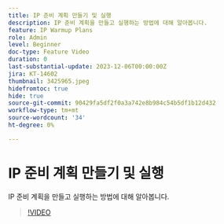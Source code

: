 ```yaml
---
title: IP 준비 계획 만들기 및 실행
description: IP 준비 계획을 만들고 실행하는 방법에 대해 알아봅니다.
feature: IP Warmup Plans
role: Admin
level: Beginner
doc-type: Feature Video
duration: 0
last-substantial-update: 2023-12-06T00:00:00Z
jira: KT-14602
thumbnail: 3425965.jpeg
hidefromtoc: true
hide: true
source-git-commit: 90429fa5df2f0a3a742e8b984c54b5df1b12d432
workflow-type: tm+mt
source-wordcount: '34'
ht-degree: 0%

---
```



# IP 준비 계획 만들기 및 실행

IP 준비 계획을 만들고 실행하는 방법에 대해 알아봅니다.

>[!VIDEO](https://video.tv.adobe.com/v/3425965/?learn=on)
